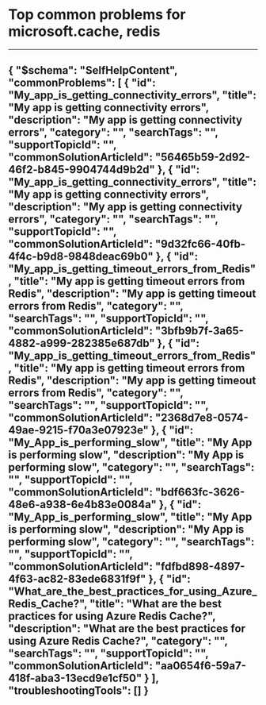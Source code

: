 <properties
	pageTitle="Top common problems for microsoft.cache, redis"
	description="Top common problems for microsoft.cache, redis"        
	service="microsoft.cache"
	resource="redis"
	resourceTags=""
	authors="kasparks"
	ms.author=""
	displayOrder=""
	articleId="a687b30a-68ca-40fd-b672-dde1417ba205"
	selfHelpType="diagnoseandsolve"
	productPesIds="14783"
	cloudEnvironments="public"
/>
# Top common problems for microsoft.cache, redis
---
{
    "$schema": "SelfHelpContent",
    "commonProblems": [
        {
            "id": "My_app_is_getting_connectivity_errors",
            "title": "My app is getting connectivity errors",
            "description": "My app is getting connectivity errors",
            "category": "",
            "searchTags": "",
            "supportTopicId": "",
            "commonSolutionArticleId": "56465b59-2d92-46f2-b845-9904744d9b2d"
        },
        {
            "id": "My_app_is_getting_connectivity_errors",
            "title": "My app is getting connectivity errors",
            "description": "My app is getting connectivity errors",
            "category": "",
            "searchTags": "",
            "supportTopicId": "",
            "commonSolutionArticleId": "9d32fc66-40fb-4f4c-b9d8-9848deac69b0"
        },
        {
            "id": "My_app_is_getting_timeout_errors_from_Redis",
            "title": "My app is getting timeout errors from Redis",
            "description": "My app is getting timeout errors from Redis",
            "category": "",
            "searchTags": "",
            "supportTopicId": "",
            "commonSolutionArticleId": "3bfb9b7f-3a65-4882-a999-282385e687db"
        },
        {
            "id": "My_app_is_getting_timeout_errors_from_Redis",
            "title": "My app is getting timeout errors from Redis",
            "description": "My app is getting timeout errors from Redis",
            "category": "",
            "searchTags": "",
            "supportTopicId": "",
            "commonSolutionArticleId": "2368d7e8-0574-49ae-9215-f70a3e07923e"
        },
        {
            "id": "My_App_is_performing_slow",
            "title": "My App is performing slow",
            "description": "My App is performing slow",
            "category": "",
            "searchTags": "",
            "supportTopicId": "",
            "commonSolutionArticleId": "bdf663fc-3626-48e6-a938-6e4b83e0084a"
        },
        {
            "id": "My_App_is_performing_slow",
            "title": "My App is performing slow",
            "description": "My App is performing slow",
            "category": "",
            "searchTags": "",
            "supportTopicId": "",
            "commonSolutionArticleId": "fdfbd898-4897-4f63-ac82-83ede6831f9f"
        },
        {
            "id": "What_are_the_best_practices_for_using_Azure_Redis_Cache?",
            "title": "What are the best practices for using Azure Redis Cache?",
            "description": "What are the best practices for using Azure Redis Cache?",
            "category": "",
            "searchTags": "",
            "supportTopicId": "",
            "commonSolutionArticleId": "aa0654f6-59a7-418f-aba3-13ecd9e1cf50"
        }
    ],
    "troubleshootingTools": []
}
---

